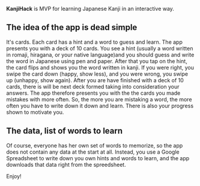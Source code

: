 **KanjiHack** is MVP for learning Japanese Kanji in an interactive way.

## The idea of the app is dead simple

It's cards. Each card has a hint and a word to guess and learn. The app presents you with a deck of 10 cards. You see a hint (usually a word written in romaji, hiragana, or your native language)and you should guess and write the word in Japanese using pen and paper. After that you tap on the hint, the card flips and shows you the word written in kanji. If you were right, you swipe the card down (happy, show less), and you were wrong, you swipe up (unhappy, show again). After you are have finished with a deck of 10 cards, there is will be next deck formed taking into consideration your answers. The app therefore presents you with the the cards you made mistakes with more often. So, the more you are mistaking a word, the more often you have to write down it down and learn. There is also your progress shown to motivate you.

 ## The data, list of words to learn

Of course, everyone has her own set of words to memorize, so the app does not contain any data at the start at all. Instead, you use a Google Spreadsheet to write down you own hints and words to learn, and the app downloads that data right from the spreedsheet.

Enjoy!
